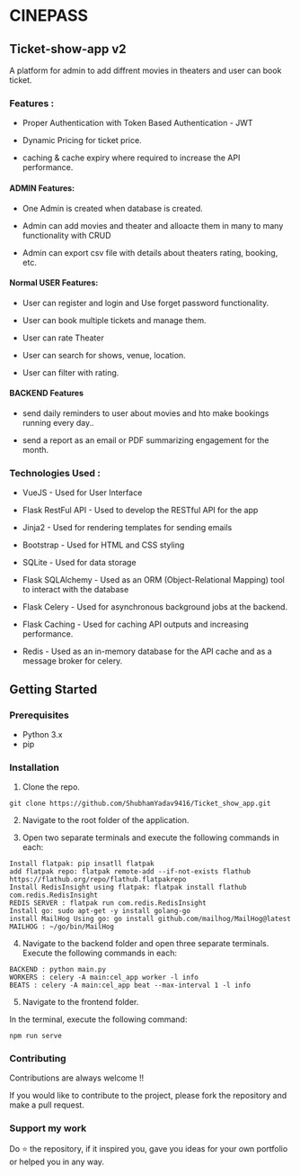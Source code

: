 # CINEPASS
## Ticket-show-app v2

A platform for admin to add diffrent movies in theaters and user can book ticket. 


### Features :

- Proper Authentication with Token Based Authentication - JWT

- Dynamic Pricing for ticket price.

- caching & cache expiry where required to increase the API performance.

#### ADMIN Features:

- One Admin is created when database is created.

- Admin can add movies and theater and alloacte them in many to many functionality with CRUD

- Admin can export csv file with details about theaters rating, booking, etc.

#### Normal USER Features:

- User can register and login and Use forget password functionality.

- User can book multiple tickets and manage them.

- User can rate Theater

- User can search for shows, venue, location.

- User can filter with rating.

#### BACKEND Features

- send daily reminders to user about movies and hto make bookings running every day..

- send a report as an email or PDF summarizing engagement for the month.

### Technologies Used : 

- VueJS - Used for User Interface 

- Flask RestFul API - Used to develop the RESTful API for the app

- Jinja2 - Used for rendering templates for sending emails

- Bootstrap - Used for HTML and CSS styling

- SQLite - Used for data storage

- Flask SQLAlchemy - Used as an ORM (Object-Relational Mapping) tool to interact with the database

- Flask Celery - Used for asynchronous background jobs at the backend.

- Flask Caching - Used for caching API outputs and increasing performance.

- Redis - Used as an in-memory database for the API cache and as a message broker for celery.


## Getting Started

### Prerequisites

- Python 3.x
- pip


### Installation

1. Clone the repo.

```
git clone https://github.com/ShubhamYadav9416/Ticket_show_app.git
```

2. Navigate to the root folder of the application.

3. Open two separate terminals and execute the following commands in each:

```
Install flatpak: pip insatll flatpak
add flatpak repo: flatpak remote-add --if-not-exists flathub https://flathub.org/repo/flathub.flatpakrepo
Install RedisInsight using flatpak: flatpak install flathub com.redis.RedisInsight
REDIS SERVER : flatpak run com.redis.RedisInsight
Install go: sudo apt-get -y install golang-go
install MailHog Using go: go install github.com/mailhog/MailHog@latest
MAILHOG : ~/go/bin/MailHog
```

4. Navigate to the backend folder and open three separate terminals. Execute the following commands in each:

```
BACKEND : python main.py
WORKERS : celery -A main:cel_app worker -l info
BEATS : celery -A main:cel_app beat --max-interval 1 -l info
```

5. Navigate to the frontend folder.

In the terminal, execute the following command:

```
npm run serve
```


### Contributing

Contributions are always welcome !!

If you would like to contribute to the project, please fork the repository and make a pull request.



### Support my work 
Do ⭐ the repository, if it inspired you, gave you ideas for your own portfolio or helped you in any way.


